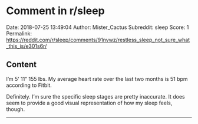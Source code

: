 # Comment in r/sleep

Date: 2018-07-25 13:49:04
Author: Mister_Cactus
Subreddit: sleep
Score: 1
Permalink: https://reddit.com/r/sleep/comments/91nvwz/restless_sleep_not_sure_what_this_is/e301s6r/

## Content

I’m 5’ 11” 155 lbs. My average heart rate over the last two months is 51 bpm according to Fitbit.

Definitely. I’m sure the specific sleep stages are pretty inaccurate. It does seem to provide a good visual representation of how my sleep feels, though.

---
